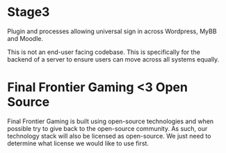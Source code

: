 # Stage3
Plugin and processes allowing universal sign in across Wordpress, MyBB and Moodle.

This is not an end-user facing codebase. This is specifically for the backend of a server to ensure users can move across all systems equally.

# Final Frontier Gaming <3 Open Source
Final Frontier Gaming is built using open-source technologies and when possible try to give back to the open-source community. As such, our technology stack will also be licensed as open-source. We just need to determine what license we would like to use first.

